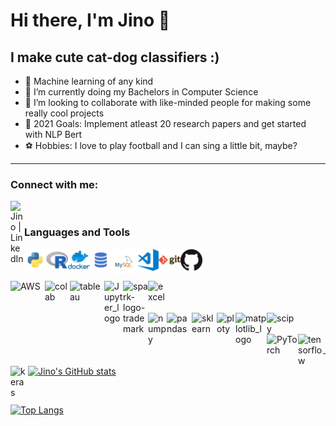 # Hi there, I'm Jino 👋

## I make cute cat-dog classifiers :)

- 💪 Machine learning of any kind
- 🌱 I’m currently doing my Bachelors in Computer Science
- 👯 I’m looking to collaborate with like-minded people for making some really cool projects
- 🥅 2021 Goals: Implement atleast 20 research papers and get started with NLP Bert
- ⚽ Hobbies: I love to play football and I can sing a little bit, maybe?

---

### Connect with me:

[<img align="left" alt="Jino | LinkedIn" width="22px" src="https://cdn.jsdelivr.net/npm/simple-icons@v3/icons/linkedin.svg" />][linkedin]

<br />


### Languages and Tools

<img align="left" alt="Python" width="35" src="https://raw.githubusercontent.com/github/explore/80688e429a7d4ef2fca1e82350fe8e3517d3494d/topics/python/python.png" />
<img align="left" alt="R" width="35" src="https://raw.githubusercontent.com/github/explore/80688e429a7d4ef2fca1e82350fe8e3517d3494d/topics/r/r.png" />
<img align="left" alt="Docker" width="35" src="https://raw.githubusercontent.com/github/explore/80688e429a7d4ef2fca1e82350fe8e3517d3494d/topics/docker/docker.png" />
<img align="left" alt="SQL" width="35" src="https://raw.githubusercontent.com/github/explore/80688e429a7d4ef2fca1e82350fe8e3517d3494d/topics/sql/sql.png" />
<img align="left" alt="MySQL" width="40px" src="https://raw.githubusercontent.com/github/explore/80688e429a7d4ef2fca1e82350fe8e3517d3494d/topics/mysql/mysql.png" />
<img align="left" alt="Visual Studio Code" width="35" src="https://raw.githubusercontent.com/github/explore/80688e429a7d4ef2fca1e82350fe8e3517d3494d/topics/visual-studio-code/visual-studio-code.png" /> 
<img align="left" alt="Git" width="35" src="https://raw.githubusercontent.com/github/explore/80688e429a7d4ef2fca1e82350fe8e3517d3494d/topics/git/git.png" />
<img align="left" alt="GitHub" width="35" src="https://raw.githubusercontent.com/github/explore/78df643247d429f6cc873026c0622819ad797942/topics/github/github.png" />

<br />
<br />
<br />

<img align="left" alt="AWS" width="55" src="https://github.com/JINO-ROHIT/JINOROHIT/blob/master/images/AWS.jpeg" />
<img align="left" alt="colab" width="40" src="https://github.com/JINO-ROHIT/JINOROHIT/blob/master/images/colab.png" />
<img align="left" alt="tableau" width="55" src="https://github.com/JINO-ROHIT/JINOROHIT/blob/master/images/tableau.png" />
<img align="left" alt="Jupyter_logo" width="30" src="https://github.com/JINO-ROHIT/JINOROHIT/blob/master/images/Jupyter_logo.png" />
<img align="left" alt="spark-logo-trademark" width="40" src="https://github.com/JINO-ROHIT/JINOROHIT/blob/master/images/spark-logo-trademark.png" />
<img align="left" alt="excel" class="center" width="30" src="https://github.com/JINO-ROHIT/JINOROHIT/blob/master/images/excel.png" />

<br />
<br />
<br />

<img align="left" alt="numpy" width="30" src="https://github.com/JINO-ROHIT/JINOROHIT/blob/master/images/numpy.png" />
<img align="left" alt="pandas" width="40" src="https://github.com/JINO-ROHIT/JINOROHIT/blob/master/images/pandas.png" />
<img align="left" alt="sklearn" width="40" src="https://github.com/JINO-ROHIT/JINOROHIT/blob/master/images/sklearn.png" />
<img align="left" alt="ploty" width="30" src="https://github.com/JINO-ROHIT/JINOROHIT/blob/master/images/ploty.png" />
<img align="left" alt="matplotlib_logo" width="50" src="https://github.com/JINO-ROHIT/JINOROHIT/blob/master/images/matplotlib_logo.png" />
<img align="left" alt="scipy" width="50" src="https://github.com/JINO-ROHIT/JINOROHIT/blob/master/images/scipy.png" />
<img align="left" alt="PyTorch" class="center" width="50" src="https://github.com/JINO-ROHIT/JINOROHIT/blob/master/images/PyTorch.png" />
<img align="left" alt="tensorflow" class="center" width="40" src="https://github.com/JINO-ROHIT/JINOROHIT/blob/master/images/tensorflow.png" />
<img align="left" alt="keras" class="center" width="28" src="https://github.com/JINO-ROHIT/JINOROHIT/blob/master/images/keras.png" />

<br />
<br />
<br />

---


[![Jino's GitHub stats](https://github-readme-stats.vercel.app/api?username=JINO-ROHIT&show_icons=true&theme=tokyonight)](https://github.com/JINO-ROHIT/github-readme-stats)

<br />

[![Top Langs](https://github-readme-stats.vercel.app/api/top-langs/?username=JINO-ROHIT&layout=compact)](https://github.com/JINO-ROHIT/github-readme-stats)


[linkedin]: https://www.linkedin.com/in/jino-rohit-6032541b5/
